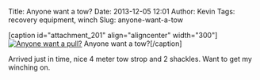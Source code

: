 Title: Anyone want a tow?
Date: 2013-12-05 12:01
Author: Kevin
Tags: recovery equipment, winch
Slug: anyone-want-a-tow

[caption id="attachment\_201" align="aligncenter" width="300"][![Anyone
want a
pull?](/images/2013/12/wpid-wp-1386241023862-300x225.jpg)](/images/2013/12/wpid-wp-1386241023862.jpg)
Anyone want a tow?[/caption]

Arrived just in time, nice 4 meter tow strop and 2 shackles. Want to get
my winching on.
